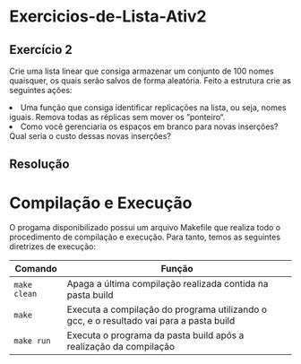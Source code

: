 # Exercicios-de-Lista-Ativ2

<h2>Exercício 2</h2>

Crie uma lista linear que consiga armazenar um conjunto de 100 nomes quaisquer, os quais serão salvos de forma aleatória. Feito a estrutura crie as seguintes ações:
<li>Uma função que consiga identificar replicações na lista, ou seja, nomes iguais. Remova todas as réplicas sem mover os ”ponteiro“.</li>
<li>Como você gerenciaria os espaços em branco para novas inserções? Qual seria o custo dessas novas inserções?</li>

<h2>Resolução</h2>



# Compilação e Execução

O progama disponibilizado possui um arquivo Makefile que realiza todo o procedimento de compilação e execução. Para tanto, temos as seguintes diretrizes de execução:


| Comando                |  Função                                                                                           |                     
| -----------------------| ------------------------------------------------------------------------------------------------- |
|  `make clean`          | Apaga a última compilação realizada contida na pasta build                                        |
|  `make`                | Executa a compilação do programa utilizando o gcc, e o resultado vai para a pasta build           |
|  `make run`            | Executa o programa da pasta build após a realização da compilação                                 |
